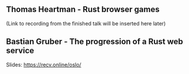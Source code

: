 ## Thomas Heartman - Rust browser games

(Link to recording from the finished talk will be inserted here later)

## Bastian Gruber - The progression of a Rust web service

Slides: <https://recv.online/oslo/>

